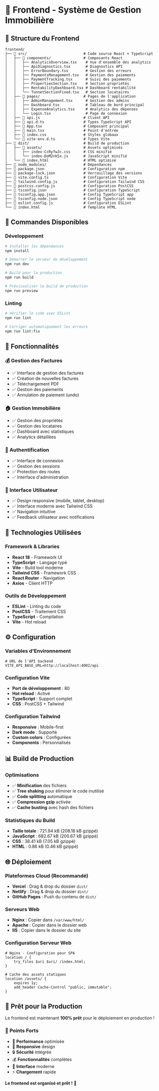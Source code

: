 # 🎨 Frontend - Système de Gestion Immobilière

## 📁 **Structure du Frontend**

```
frontend/
├── 📂 src/                          # Code source React + TypeScript
│   ├── 📂 components/               # Composants React
│   │   ├── AnalyticsOverview.tsx    # Vue d'ensemble des analytics
│   │   ├── ApiDiagnostics.tsx       # Diagnostics API
│   │   ├── ErrorBoundary.tsx        # Gestion des erreurs
│   │   ├── PaymentsManagement.tsx   # Gestion des paiements
│   │   ├── PaymentTracking.tsx      # Suivi des paiements
│   │   ├── PropertiesSection.tsx    # Section propriétés
│   │   ├── RentabilityDashboard.tsx # Dashboard rentabilité
│   │   └── TunnetSectionFixed.tsx   # Section locataires
│   ├── 📂 pages/                    # Pages de l'application
│   │   ├── AdminManagement.tsx      # Gestion des admins
│   │   ├── Dashboard.tsx            # Tableau de bord principal
│   │   ├── ExpenseAnalytics.tsx     # Analytics des dépenses
│   │   └── Login.tsx                # Page de connexion
│   ├── 📄 api.js                    # Client API
│   ├── 📄 api.d.ts                  # Types TypeScript API
│   ├── 📄 App.tsx                   # Composant principal
│   ├── 📄 main.tsx                  # Point d'entrée
│   ├── 📄 index.css                 # Styles globaux
│   └── 📄 vite-env.d.ts             # Types Vite
├── 📂 dist/                         # Build de production
│   ├── 📂 assets/                   # Assets optimisés
│   │   ├── index-CcRyfwJc.css      # CSS minifié
│   │   └── index-DoM2nk5x.js       # JavaScript minifié
│   └── 📄 index.html                # HTML optimisé
├── 📂 node_modules/                 # Dépendances
├── 📄 package.json                  # Configuration npm
├── 📄 package-lock.json             # Verrouillage des versions
├── 📄 vite.config.ts                # Configuration Vite
├── 📄 tailwind.config.js            # Configuration Tailwind CSS
├── 📄 postcss.config.js             # Configuration PostCSS
├── 📄 tsconfig.json                 # Configuration TypeScript
├── 📄 tsconfig.app.json             # Config TypeScript app
├── 📄 tsconfig.node.json            # Config TypeScript node
├── 📄 eslint.config.js              # Configuration ESLint
└── 📄 index.html                    # Template HTML
```

## 🚀 **Commandes Disponibles**

### **Développement**
```bash
# Installer les dépendances
npm install

# Démarrer le serveur de développement
npm run dev

# Build pour la production
npm run build

# Prévisualiser le build de production
npm run preview
```

### **Linting**
```bash
# Vérifier le code avec ESLint
npm run lint

# Corriger automatiquement les erreurs
npm run lint:fix
```

## 🎯 **Fonctionnalités**

### 💰 **Gestion des Factures**
- ✅ Interface de gestion des factures
- ✅ Création de nouvelles factures
- ✅ Téléchargement PDF
- ✅ Gestion des paiements
- ✅ Annulation de paiement (undo)

### 🏠 **Gestion Immobilière**
- ✅ Gestion des propriétés
- ✅ Gestion des locataires
- ✅ Dashboard avec statistiques
- ✅ Analytics détaillées

### 🔐 **Authentification**
- ✅ Interface de connexion
- ✅ Gestion des sessions
- ✅ Protection des routes
- ✅ Interface d'administration

### 📱 **Interface Utilisateur**
- ✅ Design responsive (mobile, tablet, desktop)
- ✅ Interface moderne avec Tailwind CSS
- ✅ Navigation intuitive
- ✅ Feedback utilisateur avec notifications

## 🔧 **Technologies Utilisées**

### **Framework & Libraries**
- **React 18** - Framework UI
- **TypeScript** - Langage typé
- **Vite** - Build tool moderne
- **Tailwind CSS** - Framework CSS
- **React Router** - Navigation
- **Axios** - Client HTTP

### **Outils de Développement**
- **ESLint** - Linting du code
- **PostCSS** - Traitement CSS
- **TypeScript** - Compilation
- **Vite** - Hot reload

## ⚙️ **Configuration**

### **Variables d'Environnement**
```env
# URL de l'API backend
VITE_API_BASE_URL=http://localhost:4002/api
```

### **Configuration Vite**
- **Port de développement** : 80
- **Hot reload** : Activé
- **TypeScript** : Support complet
- **CSS** : PostCSS + Tailwind

### **Configuration Tailwind**
- **Responsive** : Mobile-first
- **Dark mode** : Supporté
- **Custom colors** : Configurées
- **Components** : Personnalisés

## 📊 **Build de Production**

### **Optimisations**
- ✅ **Minification** des fichiers
- ✅ **Tree shaking** pour éliminer le code inutilisé
- ✅ **Code splitting** automatique
- ✅ **Compression gzip** activée
- ✅ **Cache busting** avec hash des fichiers

### **Statistiques du Build**
- **Taille totale** : 721.94 kB (208.18 kB gzippé)
- **JavaScript** : 682.67 kB (200.67 kB gzippé)
- **CSS** : 38.41 kB (7.05 kB gzippé)
- **HTML** : 0.86 kB (0.46 kB gzippé)

## 🌐 **Déploiement**

### **Plateformes Cloud (Recommandé)**
- **Vercel** : Drag & drop du dossier `dist/`
- **Netlify** : Drag & drop du dossier `dist/`
- **GitHub Pages** : Push du contenu de `dist/`

### **Serveurs Web**
- **Nginx** : Copier dans `/var/www/html/`
- **Apache** : Copier dans le dossier web
- **IIS** : Copier dans le dossier du site

### **Configuration Serveur Web**
```nginx
# Nginx - Configuration pour SPA
location / {
    try_files $uri $uri/ /index.html;
}

# Cache des assets statiques
location /assets/ {
    expires 1y;
    add_header Cache-Control "public, immutable";
}
```

## 🎉 **Prêt pour la Production**

Le frontend est maintenant **100% prêt** pour le déploiement en production !

### 🌟 **Points Forts**
- 🚀 **Performance** optimisée
- 📱 **Responsive** design
- 🔒 **Sécurité** intégrée
- 💰 **Fonctionnalités** complètes
- 🎨 **Interface** moderne
- ⚡ **Chargement** rapide

**Le frontend est organisé et prêt !** 🚀
